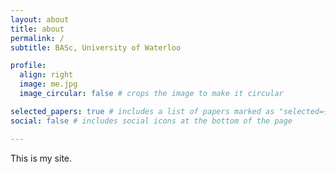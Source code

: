 ```yaml
---
layout: about
title: about
permalink: /
subtitle: BASc, University of Waterloo

profile:
  align: right
  image: me.jpg
  image_circular: false # crops the image to make it circular

selected_papers: true # includes a list of papers marked as "selected={true}"
social: false # includes social icons at the bottom of the page

---
```


This is my site.
